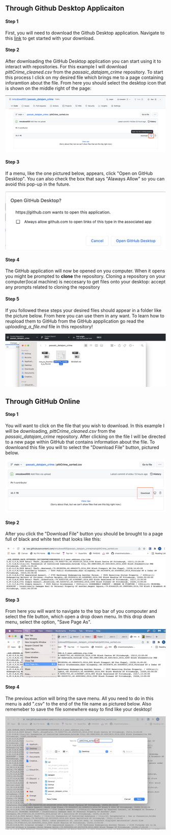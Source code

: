 ## Through Github Desktop Applicaiton
#### Step 1
First, you will need to download the Github Desktop application. Navigate to this [link](https://desktop.github.com/) to get started with your download.

#### Step 2
After downloading the GitHub Desktop application you can start using it to interact with repositories. For this example I will download *pittCrime_cleaned.csv* from the *passaic_datajam_crime* repository. To start this process I click on my desired file which brings me to a page containing inforamtion about the file. From here you should select the desktop icon that is shown on the middle right of the page: 

![](/images/desktopicon.png)

#### Step 3
If a menu, like the one pictured below, appears, click "Open on GitHub Desktop". You can also check the box that says "Alaways Allow" so you can avoid this pop-up in the future.

![](/images/allow.png)

#### Step 4
The GitHub application will now be opened on you computer. When it opens you might be prompted to **clone** the repository. Cloning a repository on your computer(local machine) is neccesary to get files onto your desktop: accept any prompts related to cloning the repository

#### Step 5 
If you followed these steps your desired files should appear in a folder like the picture below. From here you can use them in any want. To learn how to reupload them to GitHub from the GitHub appplication go read the *uploading_a_file.md* file in this repository!

![](/images/result.png)

## Through GitHub Online
#### Step 1
You will want to click on the file that you wish to download. In this example I will be downloading, *pittCrime_cleaned.csv* from the *passaic_datajam_crime* repository. After clicking on the file I will be directed to a new page within GitHub that contains information about the file. To downloand this file you will to select the "Download File" button, pictured below. 

![](/images/download_button.png) 

#### Step 2
After you click the "Download File" button you should be brought to a page full of black and white text that looks like this:

![](/images/rawtext.png)

#### Step 3
From here you will want to navigate to the top bar of you compouter and select the file button, which open a drop down menu. In this drop down menu, select the option, "Save Page As". 

![](/images/savepageas.png)
#### Step 4
The previous action will bring the save menu. All you need to do in this menu is add ".csv" to the end of the file name as pictured below. Also rememeber to save the file somewhere easy to find like your desktop!

![](/images/addcsv.png)

